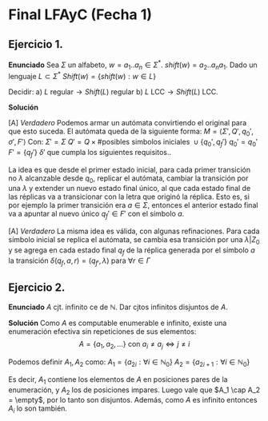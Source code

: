 # Final LFAyC (Fecha 1)

## Ejercicio 1.

**Enunciado**
Sea $\Sigma$ un alfabeto, $w=a_1..a_n \in \Sigma^*$.
$shift(w) = a_2..a_na_1$.
Dado un lenguaje $L \subset \Sigma^*$
$Shift(w)=\{ shift(w): w\in L \}$

Decidir:
a) $L \text{ regular} \rightarrow Shift(L) \text{ regular}$
b) $L \text{ LCC} \rightarrow Shift(L) \text{ LCC}$.

**Solución**

[A] *Verdadero* 
Podemos armar un autómata convirtiendo el original para que esto suceda.
El autómata queda de la siguiente forma:
$M=\langle \Sigma', Q', q_0', \sigma', F'\rangle$
Con:
    $\Sigma'=\Sigma$
    $Q' = Q \times \# \text{posibles simbolos iniciales } \cup \{q_0', q_f'\}$
    $q_0' = q_0'$
    $F'=\{ q_f' \}$
    $\delta' \text{ que cumpla los siguientes requisitos.. }$

La idea es que desde el primer estado inicial, para cada primer transición no $\lambda$ alcanzable desde $q_0$,
replicar el autómata, cambiar la transición por una $\lambda$ y extender un nuevo estado final único, al que cada estado final de las réplicas va a transicionar con la letra que originó la réplica. Esto es, si por ejemplo la primer transición era $a\in\Sigma$, entonces el anterior estado final va a apuntar al nuevo único $q_f'\in F'$ con el símbolo $a$.

[A] *Verdadero* 
La misma idea es válida, con algunas refinaciones.
Para cada símbolo inicial se replica el autómata, se cambia esa transición por una $\lambda | Z_0$ y se agrega en cada estado final $q_f$ de la réplica generada por el símbolo $a$ la transición $\delta(q_f, a, r) = (q_{f'}, \lambda) \text{ para } \forall r\in\Gamma$

## Ejercicio 2.
**Enunciado**
$A$ cjt. infinito ce de $\mathbb{N}$. Dar cjtos infinitos disjuntos de $A$.

**Solución**
Como $A$ es computable enumerable e infinito, existe una enumeración efectiva sin repeticiones de sus elementos:
$$A=\{a_1, a_2, ...\} \text{ con } a_i \neq a_j \iff j \neq i$$

Podemos definir $A_1, A_2$ como:
$A_1 = \{ a_{2i} : \forall i\in \mathbb{N}_0\}$
$A_2 = \{ a_{2i+1} : \forall i\in \mathbb{N}_0\}$

Es decir, $A_1$ contiene los elementos de $A$ en posiciones pares de la enumeración, y $A_2$ los de posiciones impares.
Luego vale que $A_1 \cap A_2 = \empty$, por lo tanto son disjuntos.
Además, como $A$ es infinito entonces $A_i$ lo son también.

